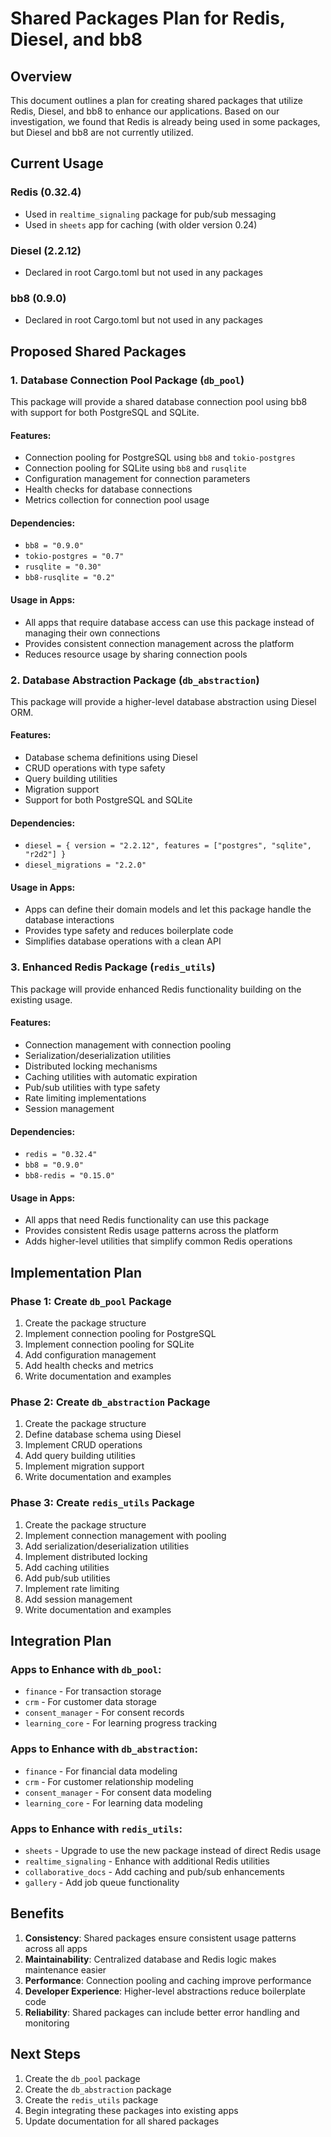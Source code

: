 # Shared Packages Plan for Redis, Diesel, and bb8

## Overview

This document outlines a plan for creating shared packages that utilize Redis, Diesel, and bb8 to enhance our applications. Based on our investigation, we found that Redis is already being used in some packages, but Diesel and bb8 are not currently utilized.

## Current Usage

### Redis (0.32.4)
- Used in `realtime_signaling` package for pub/sub messaging
- Used in `sheets` app for caching (with older version 0.24)

### Diesel (2.2.12)
- Declared in root Cargo.toml but not used in any packages

### bb8 (0.9.0)
- Declared in root Cargo.toml but not used in any packages

## Proposed Shared Packages

### 1. Database Connection Pool Package (`db_pool`)

This package will provide a shared database connection pool using bb8 with support for both PostgreSQL and SQLite.

#### Features:
- Connection pooling for PostgreSQL using `bb8` and `tokio-postgres`
- Connection pooling for SQLite using `bb8` and `rusqlite`
- Configuration management for connection parameters
- Health checks for database connections
- Metrics collection for connection pool usage

#### Dependencies:
- `bb8 = "0.9.0"`
- `tokio-postgres = "0.7"`
- `rusqlite = "0.30"`
- `bb8-rusqlite = "0.2"`

#### Usage in Apps:
- All apps that require database access can use this package instead of managing their own connections
- Provides consistent connection management across the platform
- Reduces resource usage by sharing connection pools

### 2. Database Abstraction Package (`db_abstraction`)

This package will provide a higher-level database abstraction using Diesel ORM.

#### Features:
- Database schema definitions using Diesel
- CRUD operations with type safety
- Query building utilities
- Migration support
- Support for both PostgreSQL and SQLite

#### Dependencies:
- `diesel = { version = "2.2.12", features = ["postgres", "sqlite", "r2d2"] }`
- `diesel_migrations = "2.2.0"`

#### Usage in Apps:
- Apps can define their domain models and let this package handle the database interactions
- Provides type safety and reduces boilerplate code
- Simplifies database operations with a clean API

### 3. Enhanced Redis Package (`redis_utils`)

This package will provide enhanced Redis functionality building on the existing usage.

#### Features:
- Connection management with connection pooling
- Serialization/deserialization utilities
- Distributed locking mechanisms
- Caching utilities with automatic expiration
- Pub/sub utilities with type safety
- Rate limiting implementations
- Session management

#### Dependencies:
- `redis = "0.32.4"`
- `bb8 = "0.9.0"`
- `bb8-redis = "0.15.0"`

#### Usage in Apps:
- All apps that need Redis functionality can use this package
- Provides consistent Redis usage patterns across the platform
- Adds higher-level utilities that simplify common Redis operations

## Implementation Plan

### Phase 1: Create `db_pool` Package
1. Create the package structure
2. Implement connection pooling for PostgreSQL
3. Implement connection pooling for SQLite
4. Add configuration management
5. Add health checks and metrics
6. Write documentation and examples

### Phase 2: Create `db_abstraction` Package
1. Create the package structure
2. Define database schema using Diesel
3. Implement CRUD operations
4. Add query building utilities
5. Implement migration support
6. Write documentation and examples

### Phase 3: Create `redis_utils` Package
1. Create the package structure
2. Implement connection management with pooling
3. Add serialization/deserialization utilities
4. Implement distributed locking
5. Add caching utilities
6. Add pub/sub utilities
7. Implement rate limiting
8. Add session management
9. Write documentation and examples

## Integration Plan

### Apps to Enhance with `db_pool`:
- `finance` - For transaction storage
- `crm` - For customer data storage
- `consent_manager` - For consent records
- `learning_core` - For learning progress tracking

### Apps to Enhance with `db_abstraction`:
- `finance` - For financial data modeling
- `crm` - For customer relationship modeling
- `consent_manager` - For consent data modeling
- `learning_core` - For learning data modeling

### Apps to Enhance with `redis_utils`:
- `sheets` - Upgrade to use the new package instead of direct Redis usage
- `realtime_signaling` - Enhance with additional Redis utilities
- `collaborative_docs` - Add caching and pub/sub enhancements
- `gallery` - Add job queue functionality

## Benefits

1. **Consistency**: Shared packages ensure consistent usage patterns across all apps
2. **Maintainability**: Centralized database and Redis logic makes maintenance easier
3. **Performance**: Connection pooling and caching improve performance
4. **Developer Experience**: Higher-level abstractions reduce boilerplate code
5. **Reliability**: Shared packages can include better error handling and monitoring

## Next Steps

1. Create the `db_pool` package
2. Create the `db_abstraction` package
3. Create the `redis_utils` package
4. Begin integrating these packages into existing apps
5. Update documentation for all shared packages
